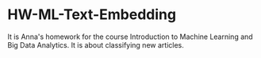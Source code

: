 # HW-ML-Text-Embedding
It is Anna's homework for the course Introduction to Machine Learning and Big Data Analytics. It is about classifying new articles. 
